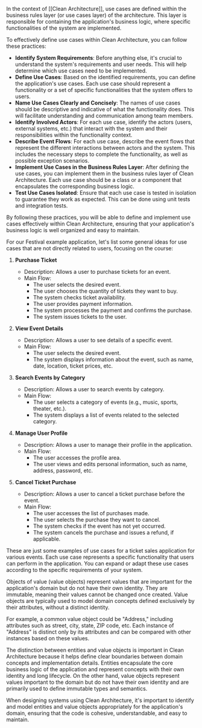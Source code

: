 In the context of [[Clean Architecture]], use cases are defined within the business rules layer (or use cases layer) of the architecture. This layer is responsible for containing the application's business logic, where specific functionalities of the system are implemented.

To effectively define use cases within Clean Architecture, you can follow these practices:

- **Identify System Requirements**: Before anything else, it's crucial to understand the system's requirements and user needs. This will help determine which use cases need to be implemented.
- **Define Use Cases**: Based on the identified requirements, you can define the application's use cases. Each use case should represent a functionality or a set of specific functionalities that the system offers to users.
- **Name Use Cases Clearly and Concisely**: The names of use cases should be descriptive and indicative of what the functionality does. This will facilitate understanding and communication among team members.
- **Identify Involved Actors**: For each use case, identify the actors (users, external systems, etc.) that interact with the system and their responsibilities within the functionality context.
- **Describe Event Flows**: For each use case, describe the event flows that represent the different interactions between actors and the system. This includes the necessary steps to complete the functionality, as well as possible exception scenarios.
- **Implement Use Cases in the Business Rules Layer**: After defining the use cases, you can implement them in the business rules layer of Clean Architecture. Each use case should be a class or a component that encapsulates the corresponding business logic.
- **Test Use Cases Isolated**: Ensure that each use case is tested in isolation to guarantee they work as expected. This can be done using unit tests and integration tests.

By following these practices, you will be able to define and implement use cases effectively within Clean Architecture, ensuring that your application's business logic is well organized and easy to maintain.

For our Festival example application, let's list some general ideas for use cases that are not directly related to users, focusing on the course:

1. **Purchase Ticket**
    - Description: Allows a user to purchase tickets for an event.
    - Main Flow:
        - The user selects the desired event.
        - The user chooses the quantity of tickets they want to buy.
        - The system checks ticket availability.
        - The user provides payment information.
        - The system processes the payment and confirms the purchase.
        - The system issues tickets to the user.

2. **View Event Details**
    - Description: Allows a user to see details of a specific event.
    - Main Flow:
        - The user selects the desired event.
        - The system displays information about the event, such as name, date, location, ticket prices, etc.

3. **Search Events by Category**
    - Description: Allows a user to search events by category.
    - Main Flow:
        - The user selects a category of events (e.g., music, sports, theater, etc.).
        - The system displays a list of events related to the selected category.

4. **Manage User Profile**
    - Description: Allows a user to manage their profile in the application.
    - Main Flow:
        - The user accesses the profile area.
        - The user views and edits personal information, such as name, address, password, etc.

5. **Cancel Ticket Purchase**
    - Description: Allows a user to cancel a ticket purchase before the event.
    - Main Flow:
        - The user accesses the list of purchases made.
        - The user selects the purchase they want to cancel.
        - The system checks if the event has not yet occurred.
        - The system cancels the purchase and issues a refund, if applicable.

These are just some examples of use cases for a ticket sales application for various events. Each use case represents a specific functionality that users can perform in the application. You can expand or adapt these use cases according to the specific requirements of your system.

Objects of value (value objects) represent values that are important for the application's domain but do not have their own identity. They are immutable, meaning their values cannot be changed once created. Value objects are typically used to model domain concepts defined exclusively by their attributes, without a distinct identity.

For example, a common value object could be "Address," including attributes such as street, city, state, ZIP code, etc. Each instance of "Address" is distinct only by its attributes and can be compared with other instances based on these values.

The distinction between entities and value objects is important in Clean Architecture because it helps define clear boundaries between domain concepts and implementation details. Entities encapsulate the core business logic of the application and represent concepts with their own identity and long lifecycle. On the other hand, value objects represent values important to the domain but do not have their own identity and are primarily used to define immutable types and semantics.

When designing systems using Clean Architecture, it's important to identify and model entities and value objects appropriately for the application's domain, ensuring that the code is cohesive, understandable, and easy to maintain.